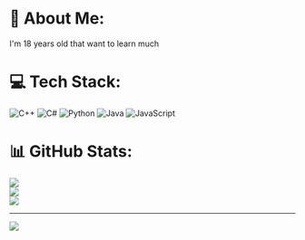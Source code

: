 # 💫 About Me:
I'm 18 years old that want to learn much


# 💻 Tech Stack:
![C++](https://img.shields.io/badge/c++-%2300599C.svg?style=for-the-badge&logo=c%2B%2B&logoColor=white) ![C#](https://img.shields.io/badge/c%23-%23239120.svg?style=for-the-badge&logo=csharp&logoColor=white) ![Python](https://img.shields.io/badge/python-3670A0?style=for-the-badge&logo=python&logoColor=ffdd54) ![Java](https://img.shields.io/badge/java-%23ED8B00.svg?style=for-the-badge&logo=openjdk&logoColor=white) ![JavaScript](https://img.shields.io/badge/javascript-%23323330.svg?style=for-the-badge&logo=javascript&logoColor=%23F7DF1E)
# 📊 GitHub Stats:
![](https://github-readme-stats.vercel.app/api?username=Heslem&theme=dark&hide_border=false&include_all_commits=false&count_private=false)<br/>
![](https://github-readme-streak-stats.herokuapp.com/?user=Heslem&theme=dark&hide_border=false)<br/>
![](https://github-readme-stats.vercel.app/api/top-langs/?username=Heslem&theme=dark&hide_border=false&include_all_commits=false&count_private=false&layout=compact)

---
[![](https://visitcount.itsvg.in/api?id=Heslem&icon=0&color=0)](https://visitcount.itsvg.in)

<!-- Proudly created with GPRM ( https://gprm.itsvg.in ) -->
